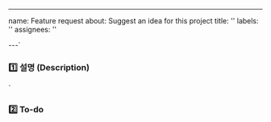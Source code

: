 ---
name: Feature request
about: Suggest an idea for this project
title: ''
labels: ''
assignees: ''

---`

### 1️⃣ 설명 (Description)
`
### 2️⃣ To-do
